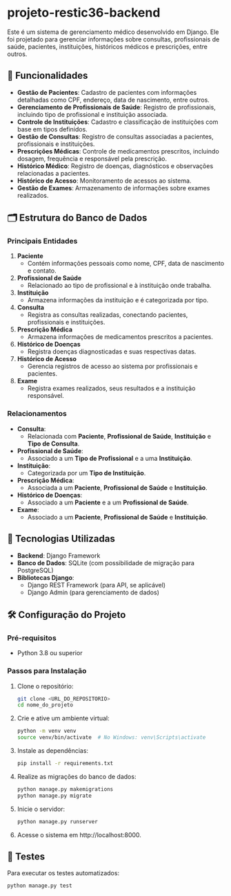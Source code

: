 # projeto-restic36-backend

Este é um sistema de gerenciamento médico desenvolvido em Django. Ele foi projetado para gerenciar informações sobre consultas, profissionais de saúde, pacientes, instituições, históricos médicos e prescrições, entre outros.

## 📑 Funcionalidades

- **Gestão de Pacientes**: Cadastro de pacientes com informações detalhadas como CPF, endereço, data de nascimento, entre outros.
- **Gerenciamento de Profissionais de Saúde**: Registro de profissionais, incluindo tipo de profissional e instituição associada.
- **Controle de Instituições**: Cadastro e classificação de instituições com base em tipos definidos.
- **Gestão de Consultas**: Registro de consultas associadas a pacientes, profissionais e instituições.
- **Prescrições Médicas**: Controle de medicamentos prescritos, incluindo dosagem, frequência e responsável pela prescrição.
- **Histórico Médico**: Registro de doenças, diagnósticos e observações relacionadas a pacientes.
- **Histórico de Acesso**: Monitoramento de acessos ao sistema.
- **Gestão de Exames**: Armazenamento de informações sobre exames realizados.

## 🗂️ Estrutura do Banco de Dados

### Principais Entidades

1. **Paciente**
   - Contém informações pessoais como nome, CPF, data de nascimento e contato.
2. **Profissional de Saúde**
   - Relacionado ao tipo de profissional e à instituição onde trabalha.
3. **Instituição**
   - Armazena informações da instituição e é categorizada por tipo.
4. **Consulta**
   - Registra as consultas realizadas, conectando pacientes, profissionais e instituições.
5. **Prescrição Médica**
   - Armazena informações de medicamentos prescritos a pacientes.
6. **Histórico de Doenças**
   - Registra doenças diagnosticadas e suas respectivas datas.
7. **Histórico de Acesso**
   - Gerencia registros de acesso ao sistema por profissionais e pacientes.
8. **Exame**
   - Registra exames realizados, seus resultados e a instituição responsável.

### Relacionamentos

- **Consulta**:
  - Relacionada com **Paciente**, **Profissional de Saúde**, **Instituição** e **Tipo de Consulta**.
- **Profissional de Saúde**:
  - Associado a um **Tipo de Profissional** e a uma **Instituição**.
- **Instituição**:
  - Categorizada por um **Tipo de Instituição**.
- **Prescrição Médica**:
  - Associada a um **Paciente**, **Profissional de Saúde** e **Instituição**.
- **Histórico de Doenças**:
  - Associado a um **Paciente** e a um **Profissional de Saúde**.
- **Exame**:
  - Associado a um **Paciente**, **Profissional de Saúde** e **Instituição**.

## 🚀 Tecnologias Utilizadas

- **Backend**: Django Framework
- **Banco de Dados**: SQLite (com possibilidade de migração para PostgreSQL)
- **Bibliotecas Django**:
  - Django REST Framework (para API, se aplicável)
  - Django Admin (para gerenciamento de dados)

## 🛠️ Configuração do Projeto

### Pré-requisitos

- Python 3.8 ou superior

### Passos para Instalação

1. Clone o repositório:

   ```bash
   git clone <URL_DO_REPOSITORIO>
   cd nome_do_projeto
   ```

2. Crie e ative um ambiente virtual:

   ```bash
   python -m venv venv
   source venv/bin/activate  # No Windows: venv\Scripts\activate
   ```

3. Instale as dependências:

   ```bash
   pip install -r requirements.txt
   ```

4. Realize as migrações do banco de dados:

   ```bash
   python manage.py makemigrations
   python manage.py migrate
   ```

5. Inicie o servidor:

   ```bash
   python manage.py runserver
   ```

6. Acesse o sistema em http://localhost:8000.

## 🧪 Testes

Para executar os testes automatizados:

```bash
python manage.py test
```
